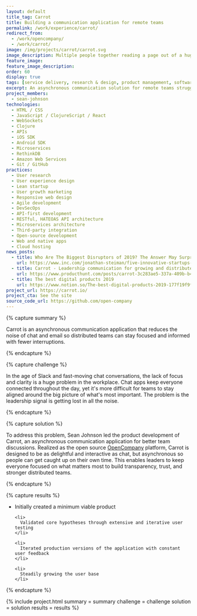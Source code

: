 ```yaml
---
layout: default
title_tag: Carrot
title: Building a communication application for remote teams
permalink: /work/experience/carrot/
redirect_from:
  - /work/opencompany/
  - /work/carrot/
image: /img/projects/carrot/carrot.svg
image_description: Multiple people together reading a page out of a huge newsletter.
feature_image:
feature_image_description:
order: 60
display: true
tags: [service delivery, research & design, product management, software delivery, apis, sean johnson]
excerpt: An asynchronous communication solution for remote teams struggling to maintain focus on what matters most.
project_members:
  - sean-johnson
technologies:
  - HTML / CSS
  - JavaScript / ClojureScript / React
  - WebSockets
  - Clojure
  - APIs
  - iOS SDK
  - Android SDK
  - Microservices
  - RethinkDB
  - Amazon Web Services
  - Git / GitHub
practices:
  - User research
  - User experience design
  - Lean startup
  - User growth marketing
  - Responsive web design
  - Agile development
  - DevSecOps
  - API-first development
  - RESTful, HATEOAS API architecture
  - Microservices architecture
  - Third-party integration
  - Open-source development
  - Web and native apps
  - Cloud hosting
news_posts:
  - title: Who Are The Biggest Disruptors of 2019? The Answer May Surprise You
    url: https://www.inc.com/jonathan-steiman/five-innovative-startups-to-watch-in-2019.html
  - title: Carrot - Leadership communication for growing and distributed teams
    url: https://www.producthunt.com/posts/carrot-3c283ae5-337a-409b-b48f-72f15dbcc454
  - title: The best digital products 2019
    url: https://www.notion.so/The-best-digital-products-2019-177f19f9f8e448ffa4e605089a071935
project_url: https://carrot.io/
project_cta: See the site
source_code_url: https://github.com/open-company
---
```


{% capture summary %}
  <p>
    Carrot is an asynchronous communication application that reduces the noise of chat and
    email so distributed teams can stay focused and informed with fewer interruptions.
  </p>
{% endcapture %}

{% capture challenge %}
  <p>
    In the age of Slack and fast-moving chat conversations, the lack of focus
    and clarity is a huge problem in the workplace. Chat apps keep everyone
    connected throughout the day, yet it's more difficult for teams to stay
    aligned around the big picture of what's most important. The problem is
    the leadership signal is getting lost in all the noise.
  </p>
{% endcapture %}

{% capture solution %}
  <p>
    To address this problem, Sean Johnson led the product development of Carrot,
    an asynchronous communication application for better team discussions.
    Realized as the open source <a href="https://github.com/open-company">OpenCompany</a>
    platform, Carrot is designed to be as delightful and interactive as chat, but
    asynchronous so people can get caught up on their own time. This enables leaders
    to keep everyone focused on what matters most to build transparency, trust, and
    stronger distributed teams.
  </p>
{% endcapture %}

{% capture results %}
  <ul>
    <li>
      Initially created a minimum viable product
    </li>

    <li>
      Validated core hypotheses through extensive and iterative user testing
    </li>

    <li>
      Iterated production versions of the application with constant user feedback
    </li>

    <li>
      Steadily growing the user base
    </li>
  </ul>
{% endcapture %}

{% include project.html
  summary = summary
  challenge = challenge
  solution = solution
  results = results
%}
